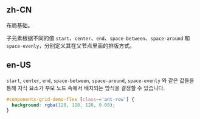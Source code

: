 ## zh-CN

布局基础。

子元素根据不同的值 `start`、`center`、`end`、`space-between`、`space-around` 和 `space-evenly`，分别定义其在父节点里面的排版方式。

## en-US

`start`, `center`, `end`, `space-between`, `space-around`, `space-evenly` 와 같은 값들을 통해 자식 요소가 부모 노드 속에서 배치되는 방식을 결정할 수 있습니다.

```css
#components-grid-demo-flex [class~='ant-row'] {
  background: rgba(128, 128, 128, 0.08);
}
```
